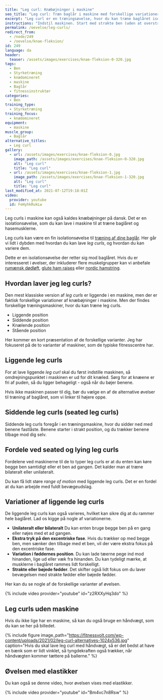 ```yaml
---
title: "Leg curl: Knæbøjninger i maskine"
seo_title: "Leg curl: Træn baglår i maskine med forskellige variationer"
excerpt: "Leg curl er en træningsøvelse, hvor du kan træne baglåret isoleret i en maskine. Med de forskellige leg curls kan du træne hasemusklerne."
instructions: "Indstil maskinen. Start med strakte ben (uden at overstrække) og bøj benene så langt du kan. Hold igen, når du går tilbage til udgangspunktet."
permalink: /oevelse/leg-curls/
redirect_from:
  - /node/249
  - /oevelse/knae-fleksion/
id: 249
language: da
header:
  teaser: /assets/images/exercises/knae-fleksion-0-320.jpg
tags:
  - Ben
  - Styrketræning
  - knædomineret
  - maskine
  - Baglår
  - fitnessinstruktør
categories:
  - Ben
training_type:
  - Styrketræning
training_focus:
  - knædomineret
equipment:
  - maskine
muscle_group:
  - Baglår
alternative_titles:
  - Leg curl
gallery:
  - url: /assets/images/exercises/knae-fleksion-0.jpg
    image_path: /assets/images/exercises/knae-fleksion-0-320.jpg
    alt: "Leg curl"
    title: "Leg curl"
  - url: /assets/images/exercises/knae-fleksion-1.jpg
    image_path: /assets/images/exercises/knae-fleksion-1-320.jpg
    alt: "Leg curl"
    title: "Leg curl"
last_modified_at: 2021-07-12T19:18:01Z
video:
  provider: youtube
  id: FeHyhkRukLw
---
```


Leg curls i maskine kan også kaldes knæbøjninger på dansk. Det er en isolationsøvelse, som du kan lave i maskine til at træne baglåret og hasemusklerne.

Leg curls kan være en fin isolationsøvelse til [træning af dine baglår](/artikel/traener-du-dine-haser/). Her går vi lidt i dybden med hvordan du kan lave *leg curls*, og hvordan du kan variere dem.

Dette er en isolationsøvelse der retter sig mod baglåret. Hvis du er interesseret i øvelser, der inkluderer flere muskelgrupper kan vi anbefale [rumænsk dødløft](/oevelse/romanian-deadlift/), [glute ham raises](/oevelse/glute-ham-raises/) eller [nordic hamstring](/oevelse/nordic-hamstring/).

## Hvordan laver jeg leg curls?

Den mest klassiske version af *leg curls* er liggende i en maskine, men der er faktisk forskellige variationer af knæbøjninger i maskine. Men der findes forskellige træningsmaskiner, hvor du kan træne leg curls.

- Liggende position
- Siddende position
- Knælende position
- Stående position

Her kommer en kort præsentation af de forskellige varianter. Jeg har fokuseret på de to varianter af maskiner, som de typiske fitnesscentre har.

## Liggende leg curls

For at lave liggende *leg curl* skal du først indstille maskinen, så omdrejningspunktet i maskinen er ud for dit knæled. Sørg for at knæene er fri af puden, så du ligger behageligt - også når du bøjer benene.

Hvis ikke maskinen passer til dig, bør du vælge en af de alternative øvelser til træning af baglåret, som vi linker til højere oppe.

## Siddende leg curls (seated leg curls)

Siddende leg curls foregår i en træningsmaskine, hvor du sidder ned med benene fastlåste. Benene starter i strakt position, og du trækker benene tilbage mod dig selv.

## Fordele ved seated og lying leg curls

Fordelene ved maskinerne til de to typer leg curls er at du enten kan køre begge ben samtidigt eller et ben ad gangen. Det kalder man at træne bilateralt eller unilateralt.

Du kan få lidt støre *range of motion* med liggende leg curls. Det er en fordel at du kan arbejde med fuldt bevægeudslag.

## Variationer af liggende leg curls

De liggende leg curls kan også varieres, hvilket kan sikre dig at du rammer hele baglåret. Lad os kigge på nogle af variationerne.

- **Unilateralt eller bilateralt** Du kan enten bruge begge ben på en gang eller nøjes med et ad gangen.
- **Ekstra tryk på den excentriske fase**. Hvis du trækker op med begge ben, men sænker den tilbage med et ben, vil der være ekstra fokus på den excentriske fase.
- **Variation i føddernes position**. Du kan lade tæerne pege ind mod hinanden, lige ud eller væk fra hinanden. Du kan tydeligt mærke, at musklerne i baglåret rammes lidt forskelligt.
- **Strakte eller bøjede fødder**. Det skifter også lidt fokus om du laver bevægelsen med strakte fødder eller bøjede fødder.

Her kan du se nogle af de forskellige varianter af øvelsen.

{% include video provider="youtube" id="z2RXXyHq3do" %}

## Leg curls uden maskine

Hvis du ikke lige har en maskine, så kan du også bruge en håndvægt, som du kan se her på billedet.

{% include figure image_path="https://fitnessvolt.com/wp-content/uploads/2021/02/leg-curl-alternatives-1024x536.jpg" caption="Hvis du skal lave leg curl med håndvægt, så er det bedst at have en bænk som er lidt vinklet, så tyngdekraften også trækker, når håndvægten kommer tættere på ballerne." %}

## Øvelsen med elastikker

Du kan også se denne video, hvor øvelsen vises med elastikker.

{% include video provider="youtube" id="Bm4vc7n8Rsw" %}
